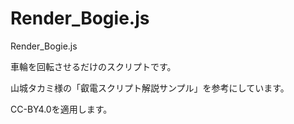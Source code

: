 # Render_Bogie.js
Render_Bogie.js  

車輪を回転させるだけのスクリプトです。



山城タカミ様の「叡電スクリプト解説サンプル」を参考にしています。




CC-BY4.0を適用します。
